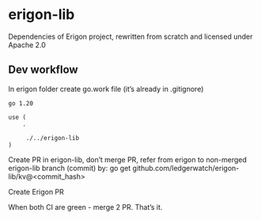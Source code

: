 # erigon-lib
Dependencies of Erigon project, rewritten from scratch and licensed under Apache 2.0

## Dev workflow

In erigon folder create go.work file (it’s already in .gitignore)
```
go 1.20

use (
    .

     ./../erigon-lib
)
```

Create PR in erigon-lib, don’t merge PR, refer from erigon to non-merged erigon-lib branch (commit) by: 
go get github.com/ledgerwatch/erigon-lib/kv@<commit_hash> 

Create Erigon PR

When both CI are green - merge 2 PR. That’s it.
